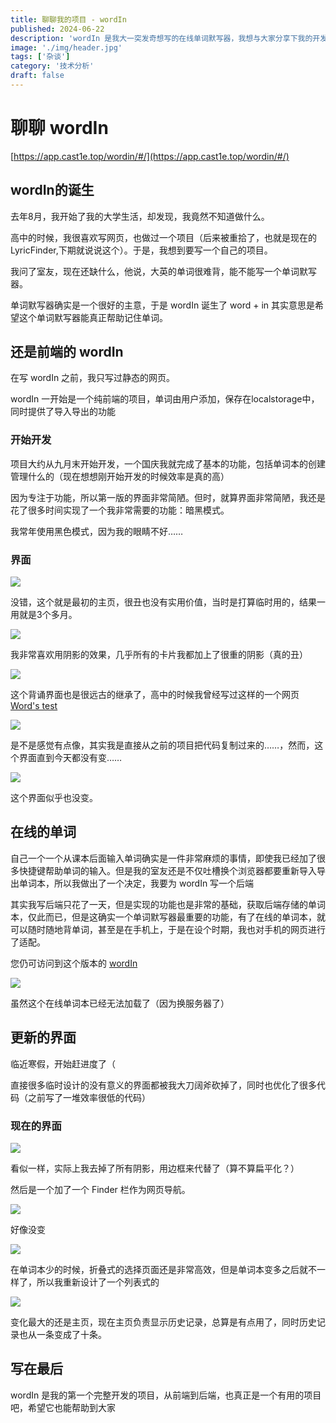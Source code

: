 ```yaml
---
title: 聊聊我的项目 - wordIn
published: 2024-06-22
description: 'wordIn 是我大一突发奇想写的在线单词默写器，我想与大家分享下我的开发经历'
image: './img/header.jpg'
tags: ['杂谈']
category: '技术分析'
draft: false
---
```


# 聊聊 wordIn

[https://app.cast1e.top/wordin/#/](https://app.cast1e.top/wordin/#/)

## wordIn的诞生

去年8月，我开始了我的大学生活，却发现，我竟然不知道做什么。

高中的时候，我很喜欢写网页，也做过一个项目（后来被重拾了，也就是现在的LyricFinder,下期就说说这个）。于是，我想到要写一个自己的项目。

我问了室友，现在还缺什么，他说，大英的单词很难背，能不能写一个单词默写器。

单词默写器确实是一个很好的主意，于是 wordIn 诞生了 word + in 其实意思是希望这个单词默写器能真正帮助记住单词。

## 还是前端的 wordIn

在写 wordIn 之前，我只写过静态的网页。

wordIn 一开始是一个纯前端的项目，单词由用户添加，保存在localstorage中，同时提供了导入导出的功能

### 开始开发

项目大约从九月末开始开发，一个国庆我就完成了基本的功能，包括单词本的创建管理什么的（现在想想刚开始开发的时候效率是真的高）

因为专注于功能，所以第一版的界面非常简陋。但时，就算界面非常简陋，我还是花了很多时间实现了一个我非常需要的功能：暗黑模式。

我常年使用黑色模式，因为我的眼睛不好……

### 界面

![](./img/origin_home.jpg)

没错，这个就是最初的主页，很丑也没有实用价值，当时是打算临时用的，结果一用就是3个多月。

![](./img/origin-select.jpg)

我非常喜欢用阴影的效果，几乎所有的卡片我都加上了很重的阴影（真的丑）

![](./img/origin_recite.jpg)

这个背诵界面也是很远古的继承了，高中的时候我曾经写过这样的一个网页 [Word's test](https://toolbox.cast1e.top/tools/wordtest/index.html)

![](./img/wordtest.jpg)

是不是感觉有点像，其实我是直接从之前的项目把代码复制过来的……，然而，这个界面直到今天都没有变……

![](./img/origin_edit.jpg)

这个界面似乎也没变。

## 在线的单词

自己一个一个从课本后面输入单词确实是一件非常麻烦的事情，即使我已经加了很多快捷键帮助单词的输入。但是我的室友还是不仅吐槽换个浏览器都要重新导入导出单词本，所以我做出了一个决定，我要为 wordIn 写一个后端

其实我写后端只花了一天，但是实现的功能也是非常的基础，获取后端存储的单词本，仅此而已，但是这确实一个单词默写器最重要的功能，有了在线的单词本，就可以随时随地背单词，甚至是在手机上，于是在设个时期，我也对手机的网页进行了适配。

您仍可访问到这个版本的 [wordIn](https://toolbox.cast1e.top/tools/wordin/index.html#/)

![](./img/online_set.jpg)

虽然这个在线单词本已经无法加载了（因为换服务器了）

## 更新的界面

临近寒假，开始赶进度了（

直接很多临时设计的没有意义的界面都被我大刀阔斧砍掉了，同时也优化了很多代码（之前写了一堆效率很低的代码）

### 现在的界面

![](./img/modern_edit.jpg)

看似一样，实际上我去掉了所有阴影，用边框来代替了（算不算扁平化？）

然后是一个加了一个 Finder 栏作为网页导航。

![](./img/modern_recite.jpg)

好像没变

![](./img/modern_select.jpg)

在单词本少的时候，折叠式的选择页面还是非常高效，但是单词本变多之后就不一样了，所以我重新设计了一个列表式的

![](./img/modern_home.jpg)

变化最大的还是主页，现在主页负责显示历史记录，总算是有点用了，同时历史记录也从一条变成了十条。

## 写在最后

wordIn 是我的第一个完整开发的项目，从前端到后端，也真正是一个有用的项目吧，希望它也能帮助到大家